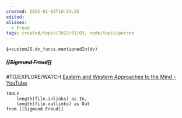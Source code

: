 ```yaml
---
created: 2022-01-03T10:54:25 
edited: 
aliases:
  - Freud
tags: created/topic/2022/01/03, node/topic/person
---
```

`$=customJS.dv_funcs.mentionedIn(dv)`

##### <s class="topic-title">[[Sigmund Freud]]</s>

#TO/EXPLORE/WATCH [Eastern and Western Approaches to the Mind - YouTube](https://www.youtube.com/watch?v=5UrVkZXVHcQ)
```dataview
TABLE 
	length(file.inlinks) as In, 
	length(file.outlinks) as Out
from [[Sigmund Freud]]
```
